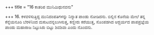 +++
title = "16 ಕಾತರಿಪ ಮುನಿಮಿಥುನವನು"

+++
16. ಕಳವಳಿಸುತ್ತಿದ್ದ ಮುನಿದಂಪತಿಗಳನ್ನು ನಿನ್ನಾತ ಪಾಂಡು ನೋಡಿದನು. ಬಿಲ್ಲಿನ ಕೊನೆಯ ಮೇಲೆ ತನ್ನ ಕೆನ್ನೆಯನೂರಿ ಬೆರಳಿನಿಂದ ಮಕುಟವನ್ನಲುಗಿಸುತ್ತ, ಕಣ್ಣೀರು ಕರೆಯುತ್ತ, ಸೊಂಪಡಗಿದ ಆಶ್ಚರ್ಯದ ಪಾಪಪ್ರಜ್ಞೆಯ ಪಾಂಡು ಮಹಾರಾಜ ನಿಟ್ಟುಸಿರು ಬಿಟ್ಟು ಶಿವಶಿವಾ ಎಂದು ನೊಂದನು.